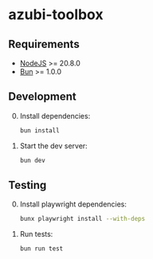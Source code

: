 # azubi-toolbox

## Requirements

- [NodeJS](https://nodejs.org/en/) >= 20.8.0
- [Bun](https://bun.sh) >= 1.0.0

## Development

0. Install dependencies:

   ```bash
   bun install
   ```

1. Start the dev server:

   ```bash
   bun dev
   ```

## Testing

0. Install playwright dependencies:

   ```bash
   bunx playwright install --with-deps
   ```

1. Run tests:

   ```bash
   bun run test
   ```
